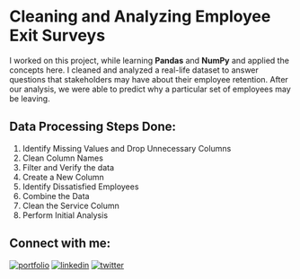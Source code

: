 
# Cleaning and Analyzing Employee Exit Surveys

I worked on this project, while learning **Pandas** and **NumPy** and applied the concepts here. I cleaned and analyzed a real-life dataset to answer questions that stakeholders may have about their employee retention. After our analysis, we were able to predict why a particular set of employees may be leaving.


## Data Processing Steps Done:
1. Identify Missing Values and Drop Unnecessary Columns
2. Clean Column Names
3. Filter and Verify the data
4. Create a New Column
5. Identify Dissatisfied Employees
6. Combine the Data
7. Clean the Service Column
8. Perform Initial Analysis


## Connect with me:
[![portfolio](https://img.shields.io/badge/my_portfolio-000?style=for-the-badge&logo=ko-fi&logoColor=white)](https://www.polywork.com/kunal_bhadra)
[![linkedin](https://img.shields.io/badge/linkedin-0A66C2?style=for-the-badge&logo=linkedin&logoColor=white)](https://www.linkedin.com/in/kunal-bhadra-cs/)
[![twitter](https://img.shields.io/badge/twitter-1DA1F2?style=for-the-badge&logo=twitter&logoColor=white)](https://twitter.com/kunal_kaun)